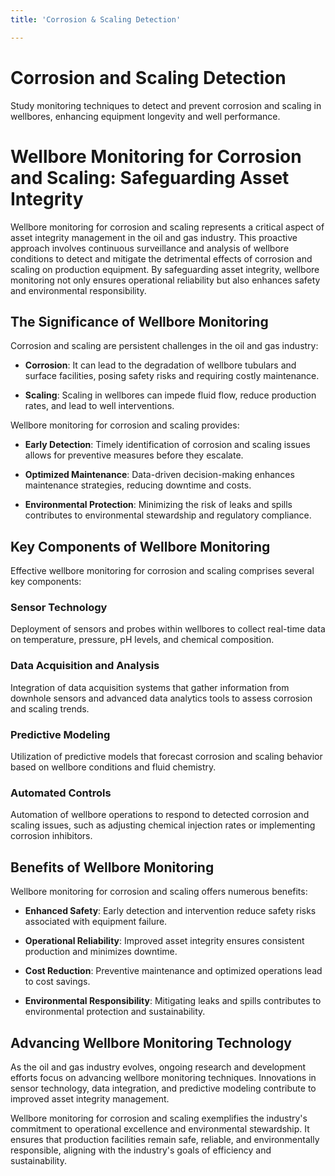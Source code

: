 ```yaml
---
title: 'Corrosion & Scaling Detection'

---
```


# Corrosion and Scaling Detection

Study monitoring techniques to detect and prevent corrosion and scaling in wellbores, enhancing equipment longevity and well performance.

# Wellbore Monitoring for Corrosion and Scaling: Safeguarding Asset Integrity

Wellbore monitoring for corrosion and scaling represents a critical aspect of asset integrity management in the oil and gas industry. This proactive approach involves continuous surveillance and analysis of wellbore conditions to detect and mitigate the detrimental effects of corrosion and scaling on production equipment. By safeguarding asset integrity, wellbore monitoring not only ensures operational reliability but also enhances safety and environmental responsibility.

## The Significance of Wellbore Monitoring

Corrosion and scaling are persistent challenges in the oil and gas industry:

- **Corrosion**: It can lead to the degradation of wellbore tubulars and surface facilities, posing safety risks and requiring costly maintenance.

- **Scaling**: Scaling in wellbores can impede fluid flow, reduce production rates, and lead to well interventions.

Wellbore monitoring for corrosion and scaling provides:

- **Early Detection**: Timely identification of corrosion and scaling issues allows for preventive measures before they escalate.

- **Optimized Maintenance**: Data-driven decision-making enhances maintenance strategies, reducing downtime and costs.

- **Environmental Protection**: Minimizing the risk of leaks and spills contributes to environmental stewardship and regulatory compliance.

## Key Components of Wellbore Monitoring

Effective wellbore monitoring for corrosion and scaling comprises several key components:

### Sensor Technology

Deployment of sensors and probes within wellbores to collect real-time data on temperature, pressure, pH levels, and chemical composition.

### Data Acquisition and Analysis

Integration of data acquisition systems that gather information from downhole sensors and advanced data analytics tools to assess corrosion and scaling trends.

### Predictive Modeling

Utilization of predictive models that forecast corrosion and scaling behavior based on wellbore conditions and fluid chemistry.

### Automated Controls

Automation of wellbore operations to respond to detected corrosion and scaling issues, such as adjusting chemical injection rates or implementing corrosion inhibitors.

## Benefits of Wellbore Monitoring

Wellbore monitoring for corrosion and scaling offers numerous benefits:

- **Enhanced Safety**: Early detection and intervention reduce safety risks associated with equipment failure.

- **Operational Reliability**: Improved asset integrity ensures consistent production and minimizes downtime.

- **Cost Reduction**: Preventive maintenance and optimized operations lead to cost savings.

- **Environmental Responsibility**: Mitigating leaks and spills contributes to environmental protection and sustainability.

## Advancing Wellbore Monitoring Technology

As the oil and gas industry evolves, ongoing research and development efforts focus on advancing wellbore monitoring techniques. Innovations in sensor technology, data integration, and predictive modeling contribute to improved asset integrity management.

Wellbore monitoring for corrosion and scaling exemplifies the industry's commitment to operational excellence and environmental stewardship. It ensures that production facilities remain safe, reliable, and environmentally responsible, aligning with the industry's goals of efficiency and sustainability.
